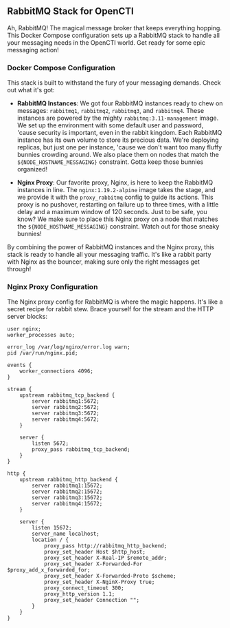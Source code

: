 <!-- RabbitMQ Stack Description -->

## RabbitMQ Stack for OpenCTI

Ah, RabbitMQ! The magical message broker that keeps everything hopping. This Docker Compose configuration sets up a RabbitMQ stack to handle all your messaging needs in the OpenCTI world. Get ready for some epic messaging action!

### Docker Compose Configuration

This stack is built to withstand the fury of your messaging demands. Check out what it's got:

- **RabbitMQ Instances**: We got four RabbitMQ instances ready to chew on messages: `rabbitmq1`, `rabbitmq2`, `rabbitmq3`, and `rabbitmq4`. These instances are powered by the mighty `rabbitmq:3.11-management` image. We set up the environment with some default user and password, 'cause security is important, even in the rabbit kingdom. Each RabbitMQ instance has its own volume to store its precious data. We're deploying replicas, but just one per instance, 'cause we don't want too many fluffy bunnies crowding around. We also place them on nodes that match the `${NODE_HOSTNAME_MESSAGING}` constraint. Gotta keep those bunnies organized!

- **Nginx Proxy**: Our favorite proxy, Nginx, is here to keep the RabbitMQ instances in line. The `nginx:1.19.2-alpine` image takes the stage, and we provide it with the `proxy_rabbitmq` config to guide its actions. This proxy is no pushover, restarting on failure up to three times, with a little delay and a maximum window of 120 seconds. Just to be safe, you know? We make sure to place this Nginx proxy on a node that matches the `${NODE_HOSTNAME_MESSAGING}` constraint. Watch out for those sneaky bunnies!

By combining the power of RabbitMQ instances and the Nginx proxy, this stack is ready to handle all your messaging traffic. It's like a rabbit party with Nginx as the bouncer, making sure only the right messages get through!

### Nginx Proxy Configuration

The Nginx proxy config for RabbitMQ is where the magic happens. It's like a secret recipe for rabbit stew. Brace yourself for the stream and the HTTP server blocks:

```nginx
user nginx;
worker_processes auto;

error_log /var/log/nginx/error.log warn;
pid /var/run/nginx.pid;

events {
    worker_connections 4096;
}

stream {
    upstream rabbitmq_tcp_backend {
        server rabbitmq1:5672;
        server rabbitmq2:5672;
        server rabbitmq3:5672;
        server rabbitmq4:5672;
    }

    server {
        listen 5672;
        proxy_pass rabbitmq_tcp_backend;
    }
}

http {
    upstream rabbitmq_http_backend {
        server rabbitmq1:15672;
        server rabbitmq2:15672;
        server rabbitmq3:15672;
        server rabbitmq4:15672;
    }

    server {
        listen 15672;
        server_name localhost;
        location / {
            proxy_pass http://rabbitmq_http_backend;
            proxy_set_header Host $http_host;
            proxy_set_header X-Real-IP $remote_addr;
            proxy_set_header X-Forwarded-For $proxy_add_x_forwarded_for;
            proxy_set_header X-Forwarded-Proto $scheme;
            proxy_set_header X-NginX-Proxy true;
            proxy_connect_timeout 300;
            proxy_http_version 1.1;
            proxy_set_header Connection "";
        }
    }
}
